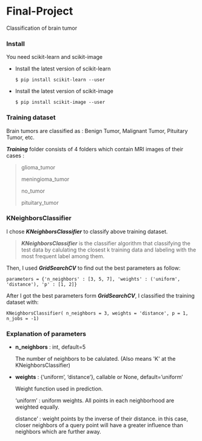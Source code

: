 # Final-Project
Classification of brain tumor



### Install
You need scikit-learn and scikit-image 

* Install the latest version of scikit-learn


      $ pip install scikit-learn --user

* Install the latest version of scikit-image


      $ pip install scikit-image --user



### Training dataset

Brain tumors are classified as : Benign Tumor, Malignant Tumor, Pituitary Tumor, etc.

***Training*** folder consists of 4 folders which contain MRI images of their cases :

> glioma_tumor
> 
> meningioma_tumor
> 
> no_tumor
> 
> pituitary_tumor


### KNeighborsClassifier

I chose ***KNeighborsClassifier*** to classify above training dataset.

> ***KNeighborsClassifier*** is the classifier algorithm that classifying the test data by calulating the closest k training data and labeling with the most frequent label among them.

Then, I used ***GridSearchCV*** to find out the best parameters as follow:


    parameters = {'n_neighbors' : [3, 5, 7], 'weights' : ('uniform', 'distance'), 'p' : [1, 2]}


After I got the best parameters form ***GridSearchCV***, I classified the training dataset with:


    KNeighborsClassifier( n_neighbors = 3, weights = 'distance', p = 1, n_jobs = -1)



### Explanation of parameters

* **n_neighbors** : int, default=5
  
  The number of neighbors to be calulated. (Also means 'K' at the KNeighborsClassifier)
  
 * **weights** : {‘uniform’, ‘distance’}, callable or None, default=’uniform’
   
   Weight function used in prediction.
   
   ‘uniform’ : uniform weights. All points in each neighborhood are weighted equally.
   
   distance’ : weight points by the inverse of their distance. in this case, closer neighbors of a query point will have a greater influence than neighbors which are further away.
   
